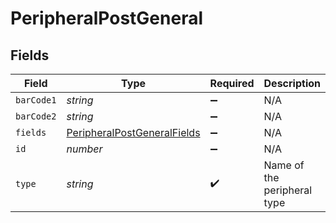 # PeripheralPostGeneral


## Fields

| Field                                                                             | Type                                                                              | Required                                                                          | Description                                                                       | Example                                                                           |
| --------------------------------------------------------------------------------- | --------------------------------------------------------------------------------- | --------------------------------------------------------------------------------- | --------------------------------------------------------------------------------- | --------------------------------------------------------------------------------- |
| `barCode1`                                                                        | *string*                                                                          | :heavy_minus_sign:                                                                | N/A                                                                               |                                                                                   |
| `barCode2`                                                                        | *string*                                                                          | :heavy_minus_sign:                                                                | N/A                                                                               |                                                                                   |
| `fields`                                                                          | [PeripheralPostGeneralFields](../../models/shared/peripheralpostgeneralfields.md) | :heavy_minus_sign:                                                                | N/A                                                                               |                                                                                   |
| `id`                                                                              | *number*                                                                          | :heavy_minus_sign:                                                                | N/A                                                                               |                                                                                   |
| `type`                                                                            | *string*                                                                          | :heavy_check_mark:                                                                | Name of the peripheral type                                                       | Peripheral Type Name                                                              |